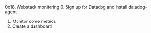 0x18. Webstack monitoring
0. Sign up for Datadog and install datadog-agent
1. Monitor some metrics
2. Create a dashboard

